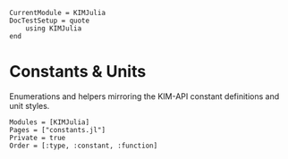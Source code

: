 ```@meta
CurrentModule = KIMJulia
DocTestSetup = quote
    using KIMJulia
end
```

# Constants & Units

Enumerations and helpers mirroring the KIM-API constant definitions and unit styles.

```@autodocs
Modules = [KIMJulia]
Pages = ["constants.jl"]
Private = true
Order = [:type, :constant, :function]
```

